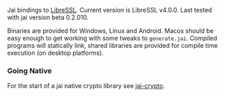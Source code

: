 Jai bindings to [LibreSSL](https://github.com/libressl/portable). Current version is LibreSSL v4.0.0. Last tested with jai version beta 0.2.010.

Binaries are provided for Windows, Linux and Android. Macos should be easy enough to get working with some tweaks to `generate.jai`. Compiled programs will statically link, shared libraries are provided for compile time execution (on desktop platforms).

### Going Native

For the start of a jai native crypto library see [jai-crypto](https://github.com/smari/jai-crypto).
